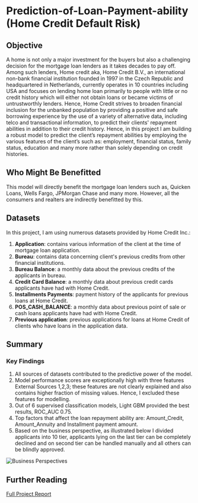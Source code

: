 # Prediction-of-Loan-Payment-ability (Home Credit Default Risk)
## Objective
A home is not only a major investment for the buyers but also a challenging decision for the mortgage loan lenders as it takes decades to pay off. Among such lenders, Home credit aka, Home Credit B.V., an international non-bank financial institution founded in 1997 in the Czech Republic and headquartered in Netherlands, currently operates in 10 countries including USA and focuses on lending home loan primarily to people with little or no credit history which will either not obtain loans or became victims of untrustworthly lenders.  Hence, Home Credit strives to broaden financial inclusion for the unbanked population by providing a positive and safe borrowing experience by the use of a variety of alternative data, including telco and transactional information, to predict their clients' repayment abilities in addition to their credit history. Hence, in this project I am building a robust model to predict the client’s repayment abilities by employing the various features of the client’s such as: employment, financial status, family status, education and many more rather than solely depending on credit histories.

## Who Might Be Benefitted
This model will directly benefit the mortgage loan lenders such as, Quicken Loans, Wells Fargo, JPMorgan Chase and many more. However, all the consumers and realters are indirectly benefitted by this.

## Datasets
In this project, I am using numerous datasets provided by Home Credit Inc.:
1. **Application**: contains various information of the client at the time of mortgage loan application.
2. **Bureau**: contains data concerning client's previous credits from other financial institutions. 
3. **Bureau Balance**: a monthly data about the previous credits of the applicants in bureau. 
4. **Credit Card Balance**: a monthly data about previous credit cards applicants have had with Home Credit. 
5. **Installments Payments**: payment history of the applicants for previous loans at Home Credit. 
6. **POS_CASH_BALANCE**: a monthly data about previous point of sale or cash loans applicants have had with Home Credit. 
7. **Previous application**: previous applications for loans at Home Credit of clients who have loans in the application data.


## Summary

### Key Findings
1. All sources of datasets contributed to the predictive power of the model. 
2. Model performance scores are exceptionally high with three features External Sources 1,2,3; these features are not clearly explained and also contains higher fraction of missing values. Hence, I excluded these features for modelling.  
3. Out of 6 supervised classification models, Light GBM provided the best results, ROC_AUC 0.75.
4. Top factors that affect the loan repayment ability are: Amount_Credit, Amount_Annuity and Installment payment amount.
5. Based on the business perspective, as illustrated below I divided applicants into 10 tier, applicants lying on the last tier can be completely declined and on second tier can be handled manually and all others can be blindly approved.


![Business Perspectives](https://user-images.githubusercontent.com/66859479/121265819-0a0da400-c87f-11eb-8f9c-a4e7b2c32035.JPG)




## Further Reading
[Full Project Report](https://drive.google.com/file/d/11Zp79zvFdPQdOuRCEarYdd9GLgddAF49/view?usp=sharing)




